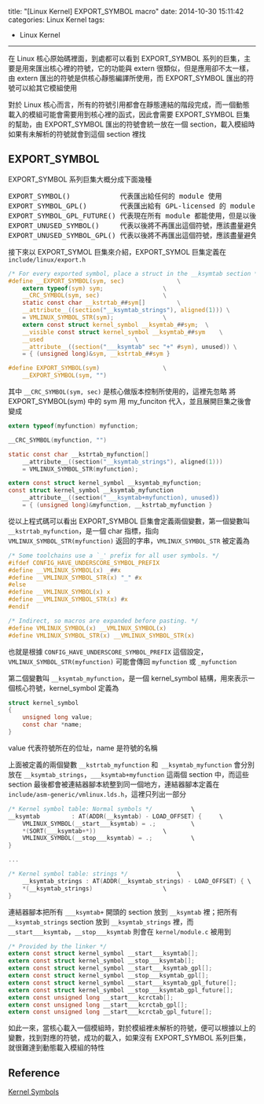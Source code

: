 title: "[Linux Kernel] EXPORT_SYMBOL macro"
date: 2014-10-30 15:11:42
categories: Linux Kernel
tags:
- Linux Kernel
---
在 Linux 核心原始碼裡面，到處都可以看到 EXPORT_SYMBOL 系列的巨集，主要是用來匯出核心裡的符號，它的功能與 extern 很類似，但是應用卻不太一樣，由 extern 匯出的符號是供核心靜態編譯所使用，而 EXPORT_SYMBOL 匯出的符號可以給其它模組使用

對於 Linux 核心而言，所有的符號引用都會在靜態連結的階段完成，而一個動態載入的模組可能會需要用到核心裡的函式，因此會需要 EXPORT_SYMBOL 巨集的幫助，由 EXPORT_SYMBOL 匯出的符號會統一放在一個 section，載入模組時如果有未解析的符號就會到這個 section 裡找

## EXPORT_SYMBOL

EXPORT_SYMBOL 系列巨集大概分成下面幾種
<pre>
EXPORT_SYMBOL()            代表匯出給任何的 module 使用
EXPORT_SYMBOL_GPL()        代表匯出給有 GPL-licensed 的 module 使用
EXPORT_SYMBOL_GPL_FUTURE() 代表現在所有 module 都能使用，但是以後只給 GPL-licensed 的 module 使用
EXPORT_UNUSED_SYMBOL()     代表以後將不再匯出這個符號，應該盡量避免使用
EXPORT_UNUSED_SYMBOL_GPL() 代表以後將不再匯出這個符號，應該盡量避免使用
</pre>

接下來以 EXPORT_SYMOL 巨集來介紹，EXPORT_SYMOL 巨集定義在 `include/linux/export.h`

``` c include/linux/export.h
/* For every exported symbol, place a struct in the __ksymtab section */
#define __EXPORT_SYMBOL(sym, sec)               \
    extern typeof(sym) sym;                 \
    __CRC_SYMBOL(sym, sec)                  \
    static const char __kstrtab_##sym[]         \
    __attribute__((section("__ksymtab_strings"), aligned(1))) \
    = VMLINUX_SYMBOL_STR(sym);              \
    extern const struct kernel_symbol __ksymtab_##sym;  \
    __visible const struct kernel_symbol __ksymtab_##sym    \
    __used                          \
    __attribute__((section("___ksymtab" sec "+" #sym), unused)) \
    = { (unsigned long)&sym, __kstrtab_##sym }

#define EXPORT_SYMBOL(sym)                  \
    __EXPORT_SYMBOL(sym, "")
```

其中 `__CRC_SYMBOL(sym, sec)` 是核心做版本控制所使用的，這裡先忽略
將 EXPORT_SYMBOL(sym) 中的 sym 用 my_funciton 代入，並且展開巨集之後會變成

``` c
extern typeof(myfunction) myfunction;

__CRC_SYMBOL(myfunction, "")

static const char __kstrtab_myfunction[]
    __attribute__((section("__ksymtab_strings"), aligned(1)))
    = VMLINUX_SYMBOL_STR(myfunction);

extern const struct kernel_symbol __ksymtab_myfunction;
const struct kernel_symbol __ksymtab_myfunction
    __attribute__((section("___ksymtab+myfunction), unused))
    = { (unsigned long)&myfunction, __kstrtab_myfunction }
```

從以上程式碼可以看出 EXPORT_SYMBOL 巨集會定義兩個變數，第一個變數叫 `__kstrtab_myfunction`，是一個 char 指標，指向 `VMLINUX_SYMBOL_STR(myfunction)` 返回的字串，`VMLINUX_SYMBOL_STR` 被定義為

``` c include/linux/export.h
/* Some toolchains use a `_' prefix for all user symbols. */
#ifdef CONFIG_HAVE_UNDERSCORE_SYMBOL_PREFIX
#define __VMLINUX_SYMBOL(x) _##x
#define __VMLINUX_SYMBOL_STR(x) "_" #x
#else
#define __VMLINUX_SYMBOL(x) x
#define __VMLINUX_SYMBOL_STR(x) #x
#endif

/* Indirect, so macros are expanded before pasting. */
#define VMLINUX_SYMBOL(x) __VMLINUX_SYMBOL(x)
#define VMLINUX_SYMBOL_STR(x) __VMLINUX_SYMBOL_STR(x)
```

也就是根據 `CONFIG_HAVE_UNDERSCORE_SYMBOL_PREFIX` 這個設定，`VMLINUX_SYMBOL_STR(myfunction)` 可能會傳回 `myfunction` 或 `_myfunction`

第二個變數叫 `__ksymtab_myfunction`，是一個 kernel_symbol 結構，用來表示一個核心符號，kernel_symbol 定義為

``` c include/linux/export.h
struct kernel_symbol
{
    unsigned long value;
    const char *name;
}
```

value 代表符號所在的位址，name 是符號的名稱

上面被定義的兩個變數 `__kstrtab_myfunction` 和` __ksymtab_myfunction` 會分別放在 `__ksymtab_strings`，`___ksymtab+myfunction` 這兩個 section 中，而這些 section 最後都會被連結器腳本統整到同一個地方，連結器腳本定義在 `include/asm-generic/vmlinux.lds.h`，這裡只列出一部分

``` c include/asm-generic/vmlinux.lds.h
/* Kernel symbol table: Normal symbols */           \
__ksymtab         : AT(ADDR(__ksymtab) - LOAD_OFFSET) {     \
    VMLINUX_SYMBOL(__start___ksymtab) = .;          \
    *(SORT(___ksymtab+*))                   \
    VMLINUX_SYMBOL(__stop___ksymtab) = .;           \
}

...

/* Kernel symbol table: strings */              \
    __ksymtab_strings : AT(ADDR(__ksymtab_strings) - LOAD_OFFSET) { \
    *(__ksymtab_strings)                    \
}
```

連結器腳本把所有 `___ksymtab+` 開頭的 section 放到 `__ksymtab` 裡；把所有 `__ksymtab_strings`
section 放到 `__ksymtab_strings` 裡，而 `__start___ksymtab`，`__stop___ksymtab` 則會在 `kernel/module.c` 被用到

``` c kernel/module.c
/* Provided by the linker */
extern const struct kernel_symbol __start___ksymtab[];
extern const struct kernel_symbol __stop___ksymtab[];
extern const struct kernel_symbol __start___ksymtab_gpl[];
extern const struct kernel_symbol __stop___ksymtab_gpl[];
extern const struct kernel_symbol __start___ksymtab_gpl_future[];
extern const struct kernel_symbol __stop___ksymtab_gpl_future[];
extern const unsigned long __start___kcrctab[];
extern const unsigned long __start___kcrctab_gpl[];
extern const unsigned long __start___kcrctab_gpl_future[];
```

如此一來，當核心載入一個模組時，對於模組裡未解析的符號，便可以根據以上的變數，找到對應的符號，成功的載入，如果沒有 EXPORT_SYMBOL 系列巨集，就很難達到動態載入模組的特性

## Reference
[Kernel Symbols](http://www.linux.com/learn/linux-training/31161-the-kernel-newbie-corner-kernel-symbols-whats-available-to-your-module-what-isnt)
